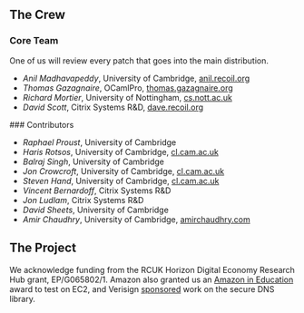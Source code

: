 ## The Crew

### Core Team

One of us will review every patch that goes into the main distribution.

* *Anil Madhavapeddy*, University of Cambridge, [anil.recoil.org](http://anil.recoil.org)
* *Thomas Gazagnaire*, OCamlPro, [thomas.gazagnaire.org](http://thomas.gazagnaire.org)
* *Richard Mortier*, University of Nottingham, [cs.nott.ac.uk](http://www.cs.nott.ac.uk/~rmm/)
* *David Scott*, Citrix Systems R&D, [dave.recoil.org](http://dave.recoil.org)

### Contributors

* *Raphael Proust*, University of Cambridge
* *Haris Rotsos*, University of Cambridge, [cl.cam.ac.uk](http://www.cl.cam.ac.uk/~cr409/)
* *Balraj Singh*, University of Cambridge
* *Jon Crowcroft*, University of Cambridge, [cl.cam.ac.uk](http://www.cl.cam.ac.uk/~jac22/)
* *Steven Hand*, University of Cambridge, [cl.cam.ac.uk](http://www.cl.cam.ac.uk/~smh22/)
* *Vincent Bernardoff*, Citrix Systems R&D
* *Jon Ludlam*, Citrix Systems R&D
* *David Sheets*, University of Cambridge
* *Amir Chaudhry*, University of Cambridge, [amirchaudhry.com](http://amirchaudhry.com)

## The Project

We acknowledge funding from the RCUK Horizon Digital Economy Research Hub grant, EP/G065802/1.
Amazon also granted us an [Amazon in Education](http://aws.amazon.com/education/) award to test on EC2, and Verisign [sponsored](http://www.cl.cam.ac.uk/news/2011/03/anil-madhavapeddy-wins-verisign-grant/) work on the secure DNS library.

